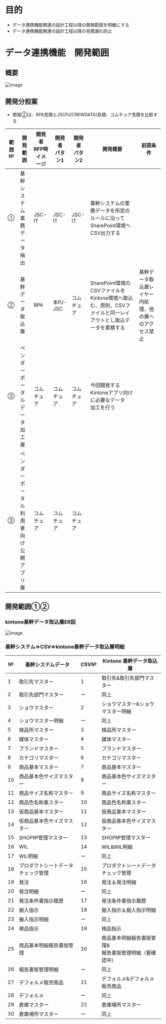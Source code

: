 
# 目的

- データ連携機能関連の設計工程以降の開発範囲を明確にする
- データ連携機能関連の設計工程以降の見積漏れ防止

# データ連携機能　開発範囲
## 概要
![image](https://github.com/ShopChannelIT/Vendor-Potal-Systme/assets/88366591/f4c151fe-6af8-43e7-841e-f82af3fc65a1)

## 開発分担案
- 開発②は、RPA見積とJSCPJ(CREWDATA)見積、コムチュア見積を比較する

| 範囲№ | 開発範囲 | 開発者<br>RFP時イメージ | 開発者<br>パタン1 | 開発者<br>パタン2 | 開発概要 | 前提条件 |
| - | - | - | - | - | - | - |
| ① | 基幹システム業務<br>データ抽出 | JSC-IT | JSC-IT | JSC-IT | 基幹システムの業務データを所定のルールに沿ってSharePoint環境へCSV出力する |  |
| ② | 基幹データ取込層 | RPA | 本PJ-JSC | コムチュア | SharePoint環境のCSVファイルをKintone環境へ取込む、原則、CSVファイルと同一レイアウトとし取込データを累積する | 基幹データ取込層レイヤー内処理、他の層へのアクセス禁止 |
| ③ | ベンダーポータル<br>データ加工層 | コムチュア | コムチュア | コムチュア | 今回開発するKintoneアプリ向けに必要なデータ<br>加工を行う |  |
| ③ | ベンダーポータル<br>利用者向け公開アプリ層 | コムチュア | コムチュア | コムチュア |  |  |

## 開発範囲①②
### kintone基幹データ取込層ER図
![image](https://github.com/ShopChannelIT/Vendor-Potal-Systme/assets/88366591/2a6aca1e-2c19-42b4-b254-b521e12a1423)

### 基幹システム⇒CSV⇒kintone基幹データ取込層明細
| № | 基幹システムデータ | CSV№ | Kintone  基幹データ取込層 |
| - | - | - | - |
| 1 | 取引先マスター | 1 | 取引先&取引先部門マスター |
| 2 | 取引先部門マスター | ー | 同上 |
| 3 | ショウマスター | 2 | ショウマスター&ショウマスター明細 |
| 4 | ショウマスター明細 | ー | 同上 |
| 5 | 検品所マスター | 3 | 検品所マスター |
| 6 | 媒体マスター | 4 | 媒体マスター |
| 7 | ブランドマスター | 5 | ブランドマスター |
| 8 | カテゴリマスター | 6 | カテゴリマスター |
| 9 | 商品基本マスター | 7 | 商品基本マスター |
| 10 | 商品基本色サイズマスター | 8 | 商品基本色サイズマスター |
| 11 | 商品サイズ名称マスター | 9 | 商品サイズ名称マスター |
| 12 | 商品色名称案スター | 10 | 商品色名称案スター |
| 13 | 仮商品基本マスター | 11 | 仮商品基本マスター |
| 14 | 仮商品基本色サイズマスター | 12 | 仮商品基本色サイズマスター |
| 15 | SHOP№管理マスター | 13 | SHOP№管理マスター |
| 16 | WIL | 14 | WIL&WIL明細 |
| 17 | WIL明細 | ー | 同上 |
| 18 | プロダクトシートデータチェック管理 | 15 | プロダクトシートデータチェック管理 |
| 19 | 発注 | 16 | 発注＆発注明細 |
| 20 | 発注明細 | ー | 同上 |
| 21 | 発注条件書指示履歴 | 17 | 発注条件書指示履歴 |
| 22 | 搬入指示 | 18 | 搬入指示＆搬入指示明細 |
| 23 | 搬入指示明細 | ー | 同上 |
| 24 | 検品指示 | 19 | 検品指示 |
| 25 | 商品基本明細報告書版管理 | 20 | 商品基本明細報告書版管理&<br>報告書版管理明細（要確認中） |
| 26 | 報告書版管理明細 | ー | 同上 |
| 27 | デフォルメ販売商品 | 21 | デフォルメ&デフォルメ販売商品 |
| 28 | デフォルメ | ー | 同上 |
| 29 | 倉庫マスター | 22 | 倉庫場所マスター |
| 30 | 倉庫場所マスター | ー | 同上 |

